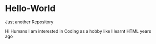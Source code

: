 # Hello-World
Just another Repository

Hi Humans
I am interested in Coding as a hobby like I learnt HTML years ago
